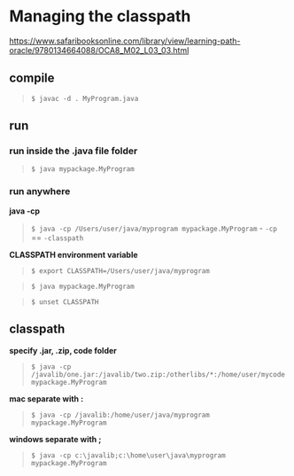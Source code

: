 # Managing the classpath

https://www.safaribooksonline.com/library/view/learning-path-oracle/9780134664088/OCA8_M02_L03_03.html

## compile 

>  `$ javac -d . MyProgram.java`

## run

### run inside the .java file folder

> `$ java mypackage.MyProgram`

### run anywhere

**java -cp**

> `$ java -cp /Users/user/java/myprogram mypackage.MyProgram` - `-cp` == `-classpath`

**CLASSPATH environment variable**

> `$ export CLASSPATH=/Users/user/java/myprogram`

> `$ java mypackage.MyProgram`

> `$ unset CLASSPATH`

## classpath

**specify .jar, .zip, code folder**

> `$ java -cp /javalib/one.jar:/javalib/two.zip:/otherlibs/*:/home/user/mycode mypackage.MyProgram`

**mac separate with :**

> `$ java -cp /javalib:/home/user/java/myprogram mypackage.MyProgram`

**windows separate with ;**

> `$ java -cp c:\javalib;c:\home\user\java\myprogram mypackage.MyProgram`
